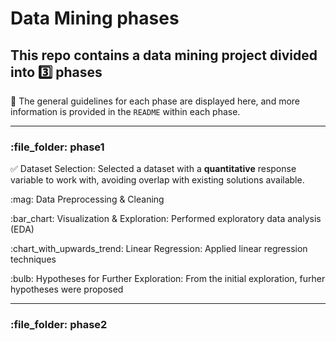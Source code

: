 # Data Mining phases
## This repo contains a data mining project divided into :three: phases

:scroll: The general guidelines for each phase are displayed here, and more information is provided in the `README` within each phase.

---

### \:file\_folder: phase1

:white_check_mark: Dataset Selection: Selected a dataset with a **quantitative** response variable to work with, avoiding overlap with existing solutions available.

\:mag: Data Preprocessing & Cleaning

\:bar\_chart: Visualization & Exploration:  Performed exploratory data analysis (EDA)

\:chart\_with\_upwards\_trend: Linear Regression: Applied linear regression techniques

\:bulb: Hypotheses for Further Exploration: From the initial exploration, furher hypotheses were proposed

---

### \:file\_folder: phase2



